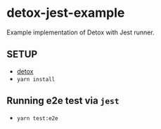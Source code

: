 # detox-jest-example
Example implementation of Detox with Jest runner.

## SETUP
- [detox](https://github.com/wix/detox/blob/master/docs/Introduction.GettingStarted.md#step-1-install-dependencies)
- `yarn install`

## Running e2e test via `jest`
- `yarn test:e2e`

